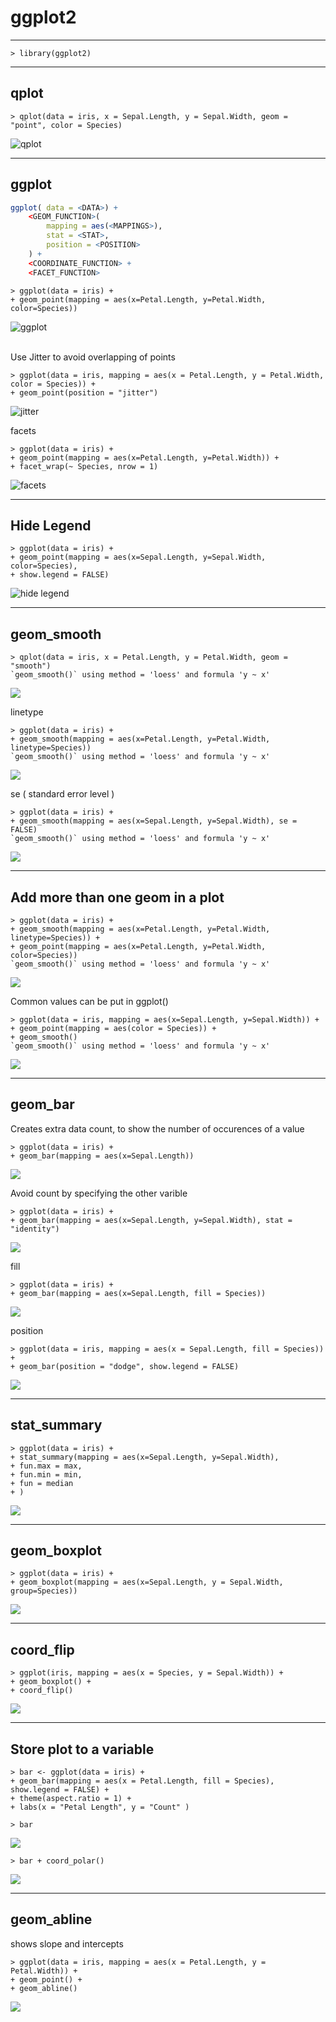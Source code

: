 # **ggplot2**

---

```
> library(ggplot2)
```

---

## qplot

```
> qplot(data = iris, x = Sepal.Length, y = Sepal.Width, geom = "point", color = Species)
```

![qplot](https://raw.githubusercontent.com/Maskedman99/Iris-Flowers/master/Images/5.png "qplot")

---

## ggplot

```R
ggplot( data = <DATA>) +
    <GEOM_FUNCTION>(
        mapping = aes(<MAPPINGS>),
        stat = <STAT>,
        position = <POSITION>
    ) +
    <COORDINATE_FUNCTION> +
    <FACET_FUNCTION>
```

```
> ggplot(data = iris) +
+ geom_point(mapping = aes(x=Petal.Length, y=Petal.Width, color=Species))
```

![ggplot](https://raw.githubusercontent.com/Maskedman99/Iris-Flowers/master/Images/6.png "ggplot")

<br>
Use Jitter to avoid overlapping of points

```
> ggplot(data = iris, mapping = aes(x = Petal.Length, y = Petal.Width, color = Species)) +
+ geom_point(position = "jitter")
```

![jitter](https://raw.githubusercontent.com/Maskedman99/Iris-Flowers/master/Images/21.png "jitter")

facets

```
> ggplot(data = iris) +
+ geom_point(mapping = aes(x=Petal.Length, y=Petal.Width)) +
+ facet_wrap(~ Species, nrow = 1)
```

![facets](https://raw.githubusercontent.com/Maskedman99/Iris-Flowers/master/Images/9.png "facets")

---

## Hide Legend

```
> ggplot(data = iris) +
+ geom_point(mapping = aes(x=Sepal.Length, y=Sepal.Width, color=Species),
+ show.legend = FALSE)
```

![hide legend](https://raw.githubusercontent.com/Maskedman99/Iris-Flowers/master/Images/11.png "hide legend")

---

## geom_smooth

```
> qplot(data = iris, x = Petal.Length, y = Petal.Width, geom = "smooth")
`geom_smooth()` using method = 'loess' and formula 'y ~ x'
```

<img src="https://raw.githubusercontent.com/Maskedman99/Iris-Flowers/master/Images/7.png">

linetype

```
> ggplot(data = iris) +
+ geom_smooth(mapping = aes(x=Petal.Length, y=Petal.Width, linetype=Species))
`geom_smooth()` using method = 'loess' and formula 'y ~ x'
```

<img src="https://raw.githubusercontent.com/Maskedman99/Iris-Flowers/master/Images/10.png">

se ( standard error level )

```
> ggplot(data = iris) +
+ geom_smooth(mapping = aes(x=Sepal.Length, y=Sepal.Width), se = FALSE)
`geom_smooth()` using method = 'loess' and formula 'y ~ x'
```

<img src="https://raw.githubusercontent.com/Maskedman99/Iris-Flowers/master/Images/15.png">

---

## Add more than one geom in a plot

```
> ggplot(data = iris) +
+ geom_smooth(mapping = aes(x=Petal.Length, y=Petal.Width, linetype=Species)) +
+ geom_point(mapping = aes(x=Petal.Length, y=Petal.Width, color=Species))
`geom_smooth()` using method = 'loess' and formula 'y ~ x'
```

<img src="https://raw.githubusercontent.com/Maskedman99/Iris-Flowers/master/Images/12.png">

Common values can be put in ggplot()

```
> ggplot(data = iris, mapping = aes(x=Sepal.Length, y=Sepal.Width)) +
+ geom_point(mapping = aes(color = Species)) +
+ geom_smooth()
`geom_smooth()` using method = 'loess' and formula 'y ~ x'
```

<img src="https://raw.githubusercontent.com/Maskedman99/Iris-Flowers/master/Images/13.png">

---

## geom_bar

Creates extra data count, to show the number of occurences of a value

```
> ggplot(data = iris) +
+ geom_bar(mapping = aes(x=Sepal.Length))
```

<img src="https://raw.githubusercontent.com/Maskedman99/Iris-Flowers/master/Images/16.png">

Avoid count by specifying the other varible

```
> ggplot(data = iris) +
+ geom_bar(mapping = aes(x=Sepal.Length, y=Sepal.Width), stat = "identity")
```

<img src="https://raw.githubusercontent.com/Maskedman99/Iris-Flowers/master/Images/17.png">

fill

```
> ggplot(data = iris) +
+ geom_bar(mapping = aes(x=Sepal.Length, fill = Species))
```

<img src="https://raw.githubusercontent.com/Maskedman99/Iris-Flowers/master/Images/19.png">

position

```
> ggplot(data = iris, mapping = aes(x = Sepal.Length, fill = Species)) +
+ geom_bar(position = "dodge", show.legend = FALSE)
```

<img src="https://raw.githubusercontent.com/Maskedman99/Iris-Flowers/master/Images/20.png">

---

## stat_summary

```
> ggplot(data = iris) +
+ stat_summary(mapping = aes(x=Sepal.Length, y=Sepal.Width),
+ fun.max = max,
+ fun.min = min,
+ fun = median
+ )
```

<img src="https://raw.githubusercontent.com/Maskedman99/Iris-Flowers/master/Images/18.png">

---

## geom_boxplot

```
> ggplot(data = iris) +
+ geom_boxplot(mapping = aes(x=Sepal.Length, y = Sepal.Width, group=Species))
```

<img src="https://raw.githubusercontent.com/Maskedman99/Iris-Flowers/master/Images/14.png">

---

## coord_flip

```
> ggplot(iris, mapping = aes(x = Species, y = Sepal.Width)) +
+ geom_boxplot() +
+ coord_flip()
```

<img src="https://raw.githubusercontent.com/Maskedman99/Iris-Flowers/master/Images/22.png">

---

## Store plot to a variable

```
> bar <- ggplot(data = iris) +
+ geom_bar(mapping = aes(x = Petal.Length, fill = Species), show.legend = FALSE) +
+ theme(aspect.ratio = 1) +
+ labs(x = "Petal Length", y = "Count" )
```

```
> bar
```

<img src="https://raw.githubusercontent.com/Maskedman99/Iris-Flowers/master/Images/23.png">

```
> bar + coord_polar()
```

<img src="https://raw.githubusercontent.com/Maskedman99/Iris-Flowers/master/Images/24.png">

---

## geom_abline

shows slope and intercepts

```
> ggplot(data = iris, mapping = aes(x = Petal.Length, y = Petal.Width)) +
+ geom_point() +
+ geom_abline()
```

<img src="https://raw.githubusercontent.com/Maskedman99/Iris-Flowers/master/Images/25.png">
